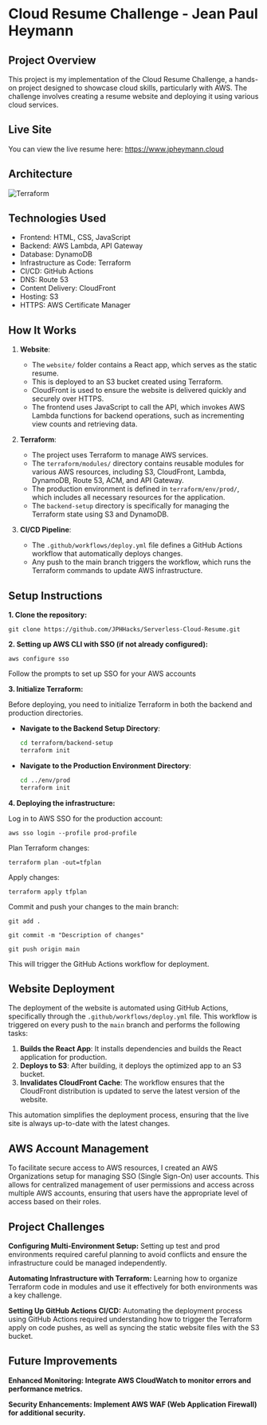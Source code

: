 # Cloud Resume Challenge - Jean Paul Heymann

## Project Overview
This project is my implementation of the Cloud Resume Challenge, a hands-on project designed to showcase cloud skills, particularly with AWS. The challenge involves creating a resume website and deploying it using various cloud services.

## Live Site

You can view the live resume here: https://www.jpheymann.cloud

## Architecture
![Terraform](https://github.com/JPHHacks/Serverless-Cloud-Resume/issues/1#issue-2712848535)



## Technologies Used
- Frontend: HTML, CSS, JavaScript
- Backend: AWS Lambda, API Gateway
- Database: DynamoDB
- Infrastructure as Code: Terraform
- CI/CD: GitHub Actions
- DNS: Route 53
- Content Delivery: CloudFront
- Hosting: S3
- HTTPS: AWS Certificate Manager

## How It Works

1. **Website**:
   - The `website/` folder contains a React app, which serves as the static resume.
   - This is deployed to an S3 bucket created using Terraform.
   - CloudFront is used to ensure the website is delivered quickly and securely over HTTPS.
   - The frontend uses JavaScript to call the API, which invokes AWS Lambda functions for backend operations, such as incrementing view counts and retrieving data.

3. **Terraform**:
   - The project uses Terraform to manage AWS services.
   - The `terraform/modules/` directory contains reusable modules for various AWS resources, including S3, CloudFront, Lambda, DynamoDB, Route 53, ACM, and API Gateway.
   - The production environment is defined in `terraform/env/prod/`, which includes all necessary resources for the application.
   - The `backend-setup` directory is specifically for managing the Terraform state using S3 and DynamoDB.

4. **CI/CD Pipeline**:
   - The `.github/workflows/deploy.yml` file defines a GitHub Actions workflow that automatically deploys changes.
   - Any push to the main branch triggers the workflow, which runs the Terraform commands to update AWS infrastructure.

## Setup Instructions

**1. Clone the repository:**

   `git clone https://github.com/JPHHacks/Serverless-Cloud-Resume.git`
   

**2. Setting up AWS CLI with SSO (if not already configured):**

   `aws configure sso`
   
   Follow the prompts to set up SSO for your AWS accounts

**3. Initialize Terraform:**

   Before deploying, you need to initialize Terraform in both the backend and production directories.

   - **Navigate to the Backend Setup Directory**:
     ```bash
     cd terraform/backend-setup
     terraform init
     ```

   - **Navigate to the Production Environment Directory**:
     ```bash
     cd ../env/prod
     terraform init
     ```

**4. Deploying the infrastructure:**

   Log in to AWS SSO for the production account:
   
   `aws sso login --profile prod-profile`
   
   Plan Terraform changes:
   
   `terraform plan -out=tfplan`
   
   Apply changes:
   
   `terraform apply tfplan`

   Commit and push your changes to the main branch:
   
   `git add .`
   
   `git commit -m "Description of changes"`
   
   `git push origin main`

   This will trigger the GitHub Actions workflow for deployment.               
   

## Website Deployment

The deployment of the website is automated using GitHub Actions, specifically through the `.github/workflows/deploy.yml` file. This workflow is triggered on every push to the `main` branch and performs the following tasks:

1. **Builds the React App**: It installs dependencies and builds the React application for production.
2. **Deploys to S3**: After building, it deploys the optimized app to an S3 bucket.
3. **Invalidates CloudFront Cache**: The workflow ensures that the CloudFront distribution is updated to serve the latest version of the website.

This automation simplifies the deployment process, ensuring that the live site is always up-to-date with the latest changes.

## AWS Account Management

To facilitate secure access to AWS resources, I created an AWS Organizations setup for managing SSO (Single Sign-On) user accounts. This allows for centralized management of user permissions and access across multiple AWS accounts, ensuring that users have the appropriate level of access based on their roles.

## Project Challenges

**Configuring Multi-Environment Setup:** 
Setting up test and prod environments required careful planning to avoid conflicts and ensure the infrastructure could be managed independently.

**Automating Infrastructure with Terraform:**
Learning how to organize Terraform code in modules and use it effectively for both environments was a key challenge.

**Setting Up GitHub Actions CI/CD:**
Automating the deployment process using GitHub Actions required understanding how to trigger the Terraform apply on code pushes, as well as syncing the static website files with the S3 bucket.

## Future Improvements

**Enhanced Monitoring: Integrate AWS CloudWatch to monitor errors and performance metrics.**

**Security Enhancements: Implement AWS WAF (Web Application Firewall) for additional security.**

